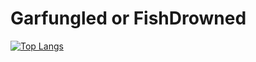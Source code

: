 # Garfungled or FishDrowned

[![Top Langs](https://github-readme-stats.vercel.app/api?username=raahilparikh)](https://github.com/anuraghazra/github-readme-stats)
